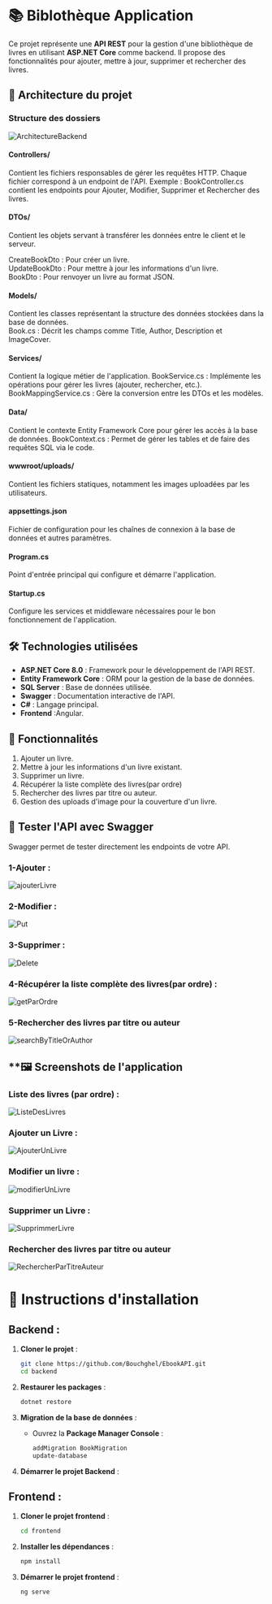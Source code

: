 # 📚 **Biblothèque Application**

Ce projet représente une **API REST** pour la gestion d'une bibliothèque de livres en utilisant **ASP.NET Core** comme backend. Il propose des fonctionnalités pour ajouter, mettre à jour, supprimer et rechercher des livres.


## **📂 Architecture du projet**

### **Structure des dossiers**

![ArchitectureBackend](https://github.com/user-attachments/assets/dcccc07c-7aae-4220-aa1c-d74831678b7a)

#### Controllers/

Contient les fichiers responsables de gérer les requêtes HTTP.
Chaque fichier correspond à un endpoint de l'API.
Exemple : BookController.cs contient les endpoints pour Ajouter, Modifier, Supprimer et Rechercher des livres.
#### DTOs/

Contient les objets servant à transférer les données entre le client et le serveur.  

CreateBookDto : Pour créer un livre.  
UpdateBookDto : Pour mettre à jour les informations d'un livre.  
BookDto : Pour renvoyer un livre au format JSON.  

#### Models/  
  
Contient les classes représentant la structure des données stockées dans la base de données.  
Book.cs : Décrit les champs comme Title, Author, Description et ImageCover.  
  
#### Services/  

Contient la logique métier de l'application.
BookService.cs : Implémente les opérations pour gérer les livres (ajouter, rechercher, etc.).  
BookMappingService.cs : Gère la conversion entre les DTOs et les modèles.  
  
#### Data/

Contient le contexte Entity Framework Core pour gérer les accès à la base de données.
BookContext.cs : Permet de gérer les tables et de faire des requêtes SQL via le code.
  
#### wwwroot/uploads/

Contient les fichiers statiques, notamment les images uploadées par les utilisateurs.
  
#### appsettings.json

Fichier de configuration pour les chaînes de connexion à la base de données et autres paramètres.
  
#### Program.cs

Point d'entrée principal qui configure et démarre l'application.
 
#### Startup.cs

Configure les services et middleware nécessaires pour le bon fonctionnement de l'application.

## **🛠️ Technologies utilisées**

- **ASP.NET Core 8.0** : Framework pour le développement de l'API REST.
- **Entity Framework Core** : ORM pour la gestion de la base de données.
- **SQL Server** : Base de données utilisée.
- **Swagger** : Documentation interactive de l'API.
- **C#** : Langage principal.
- **Frontend** :Angular.

## **🚀 Fonctionnalités**

1. Ajouter un livre.
2. Mettre à jour les informations d'un livre existant.
3. Supprimer un livre.
4. Récupérer la liste complète des livres(par ordre)
5. Rechercher des livres par titre ou auteur.
6. Gestion des uploads d'image pour la couverture d'un livre.

## **🧪 Tester l'API avec Swagger**

Swagger permet de tester directement les endpoints de votre API.  

### 1-Ajouter :  
![ajouterLivre](https://github.com/user-attachments/assets/40226bac-40b7-4749-96bb-a8ef6dbdd67e)  
### 2-Modifier :  
![Put](https://github.com/user-attachments/assets/339b1b0c-1207-4597-a4e6-9a4d000ca620)  
### 3-Supprimer :  
![Delete](https://github.com/user-attachments/assets/9e5de054-043a-4b34-8ef2-ed12f7dda47c)  
### 4-Récupérer la liste complète des livres(par ordre) : 
![getParOrdre](https://github.com/user-attachments/assets/9d620f9a-1005-40c2-8250-16ac7c4065cc)  
### 5-Rechercher des livres par titre ou auteur  
![searchByTitleOrAuthor](https://github.com/user-attachments/assets/56afcd96-1dd7-49ac-988b-8876b6a8d462)  

## **🖼️ Screenshots de l'application
### Liste des livres (par ordre) :  
![ListeDesLivres](https://github.com/user-attachments/assets/e7ba2b11-fa21-4421-b8e9-2d7fae12a2f6)  
### Ajouter un Livre :  
![AjouterUnLivre](https://github.com/user-attachments/assets/df008830-bcf7-4286-8bf7-8c634edcfd6e)  
### Modifier un livre :  
![modifierUnLivre](https://github.com/user-attachments/assets/7304d239-8214-4ba5-8ed8-d9546c2a78b5)  
### Supprimer un Livre :  
![SupprimmerLivre](https://github.com/user-attachments/assets/e95e135f-a1d2-4284-bc78-ff8019a32647)  
### Rechercher des livres par titre ou auteur 
![RechercherParTitreAuteur](https://github.com/user-attachments/assets/1f41b13d-41e0-4b9f-80ec-220fb70d56f1)  

# 🚀 Instructions d'installation

## Backend : 

1. **Cloner le projet** :
    ```bash
    git clone https://github.com/Bouchghel/EbookAPI.git
    cd backend
    ```

2. **Restaurer les packages** :
    ```bash
    dotnet restore
    ```

3. **Migration de la base de données** :
    - Ouvrez la **Package Manager Console** :
      ```bash
      addMigration BookMigration
      update-database  
      ```

4. **Démarrer le projet Backend** :

## Frontend :

1. **Cloner le projet frontend** :
    ```bash
    cd frontend
    ```

2. **Installer les dépendances** :
    ```bash
    npm install
    ```

3. **Démarrer le projet frontend** :
    ```bash
    ng serve
    ```


